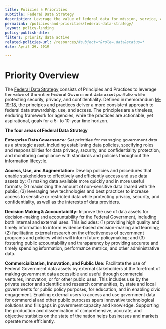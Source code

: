 ```yaml
---
title: Policies & Priorities
subtitle: Federal Data Strategy
description: Leverage the value of federal data for mission, service, and the public good by guiding the Federal Government in practicing ethical governance, conscious design, and a learning culture.
permalink: /policies-and-priorities/federal-data-strategy/
layout: policy-landing
policy-publish-date:
filters: priority data active
related-policies-url: /resources/#subject=*&role=.data&status=*
date: April 26, 2019

---
```

# Priority Overview #
The [Federal Data Strategy](https://strategy.data.gov/) consists of Principles and Practices to leverage the value of the entire Federal Government data asset portfolio while protecting security, privacy, and confidentiality. Defined in memorandum [M-19-18](https://www.whitehouse.gov/wp-content/uploads/2019/06/M-19-18.pdf), the principles and practices deliver a more consistent approach to federal data stewardship, use, and access. The principles are a timeless, enduring framework for agencies, while the practices are actionable, yet aspirational, goals for a 5- to 10-year time horizon.

**The four areas of Federal Data Strategy**

**Enterprise Data Governance:**
Set priorities for managing government data as a strategic asset, including establishing data policies, specifying roles and responsibilities for data privacy, security, and confidentiality protection, and monitoring compliance with standards and policies throughout the information lifecycle.

**Access, Use, and Augmentation:**
Develop policies and procedures that enable stakeholders to effectively and efficiently access and use data assets by: (1) making data available more quickly and in more useful formats; (2) maximizing the amount of non-sensitive data shared with the public; (3) leveraging new technologies and best practices to increase access to sensitive or restricted data while protecting privacy, security, and confidentiality, as well as the interests of data providers.

**Decision Making & Accountability:**
Improve the use of data assets for decision-making and accountability for the Federal Government, including both internal and external uses. This includes: (1) providing high quality and timely information to inform evidence-based decision-making and learning; (2) facilitating external research on the effectiveness of government programs and policies which will inform future policymaking; and (3) fostering public accountability and transparency by providing accurate and timely spending information, performance metrics, and other administrative data.

**Commercialization, Innovation, and Public Use:**
Facilitate the use of Federal Government data assets by external stakeholders at the forefront of making government data accessible and useful through commercial ventures, innovation, or for other public uses. This includes use by the private sector and scientific and research communities, by state and local governments for public policy purposes, for education, and in enabling civic engagement. Enabling external users to access and use government data for commercial and other public purposes spurs innovative technological solutions and fills gaps in government capacity and knowledge. Supporting the production and dissemination of comprehensive, accurate, and objective statistics on the state of the nation helps businesses and markets operate more efficiently.
&nbsp;
